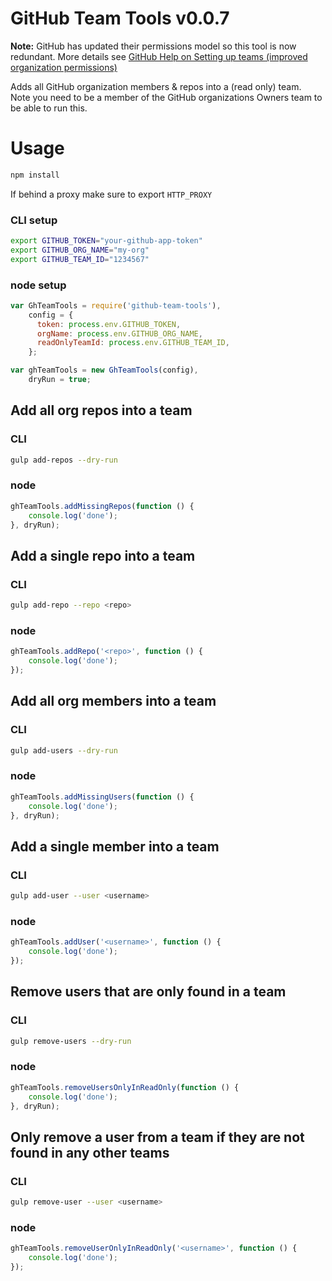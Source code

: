 GitHub Team Tools v0.0.7
========================

**Note:** GitHub has updated their permissions model so this tool is now redundant.
More details see [GitHub Help on Setting up teams (improved organization permissions)](https://help.github.com/articles/setting-up-teams-improved-organization-permissions/)

Adds all GitHub organization members & repos into a (read only) team.  
Note you need to be a member of the GitHub organizations Owners team to be able to run this.

# Usage
```bash
npm install
```

If behind a proxy make sure to export `HTTP_PROXY`

### CLI setup
```bash
export GITHUB_TOKEN="your-github-app-token"
export GITHUB_ORG_NAME="my-org"
export GITHUB_TEAM_ID="1234567"
```

### node setup
```javascript
var GhTeamTools = require('github-team-tools'),
    config = {
      token: process.env.GITHUB_TOKEN,
      orgName: process.env.GITHUB_ORG_NAME,
      readOnlyTeamId: process.env.GITHUB_TEAM_ID,
    };

var ghTeamTools = new GhTeamTools(config),
    dryRun = true;
```

## Add all org repos into a team
### CLI
```bash
gulp add-repos --dry-run
```

### node
```javascript
ghTeamTools.addMissingRepos(function () {
    console.log('done');
}, dryRun);
```

## Add a single repo into a team

### CLI
```bash
gulp add-repo --repo <repo>
```

### node
```javascript
ghTeamTools.addRepo('<repo>', function () {
    console.log('done');
});
```

## Add all org members into a team

### CLI
```bash
gulp add-users --dry-run
```

### node
```javascript
ghTeamTools.addMissingUsers(function () {
    console.log('done');
}, dryRun);
```

## Add a single member into a team

### CLI
```bash
gulp add-user --user <username>
```

### node
```javascript
ghTeamTools.addUser('<username>', function () {
    console.log('done');
});
```

## Remove users that are only found in a team

### CLI
```bash
gulp remove-users --dry-run
```

### node
```javascript
ghTeamTools.removeUsersOnlyInReadOnly(function () {
    console.log('done');
}, dryRun);
```

## Only remove a user from a team if they are not found in any other teams

### CLI
```bash
gulp remove-user --user <username>
```

### node
```javascript
ghTeamTools.removeUserOnlyInReadOnly('<username>', function () {
    console.log('done');
});
```
